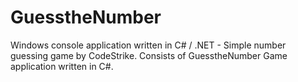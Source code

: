 # GuesstheNumber
Windows console application written in C# / .NET - Simple number guessing game by CodeStrike.
Consists of GuesstheNumber Game application written in C#.
